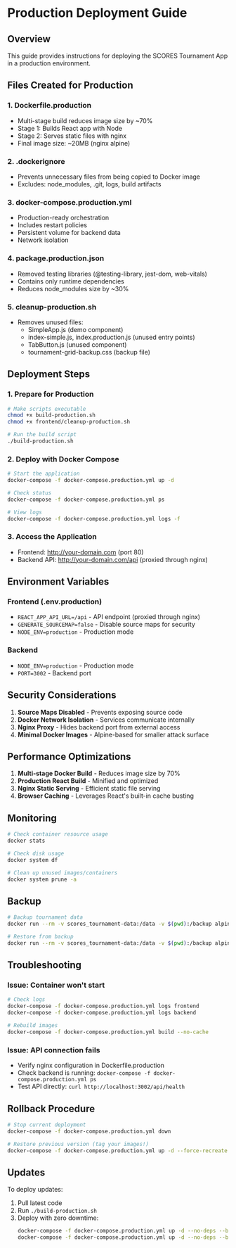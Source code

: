 # Production Deployment Guide

## Overview
This guide provides instructions for deploying the SCORES Tournament App in a production environment.

## Files Created for Production

### 1. **Dockerfile.production**
- Multi-stage build reduces image size by ~70%
- Stage 1: Builds React app with Node
- Stage 2: Serves static files with nginx
- Final image size: ~20MB (nginx alpine)

### 2. **.dockerignore**
- Prevents unnecessary files from being copied to Docker image
- Excludes: node_modules, .git, logs, build artifacts

### 3. **docker-compose.production.yml**
- Production-ready orchestration
- Includes restart policies
- Persistent volume for backend data
- Network isolation

### 4. **package.production.json**
- Removed testing libraries (@testing-library, jest-dom, web-vitals)
- Contains only runtime dependencies
- Reduces node_modules size by ~30%

### 5. **cleanup-production.sh**
- Removes unused files:
  - SimpleApp.js (demo component)
  - index-simple.js, index.production.js (unused entry points)
  - TabButton.js (unused component)
  - tournament-grid-backup.css (backup file)

## Deployment Steps

### 1. Prepare for Production
```bash
# Make scripts executable
chmod +x build-production.sh
chmod +x frontend/cleanup-production.sh

# Run the build script
./build-production.sh
```

### 2. Deploy with Docker Compose
```bash
# Start the application
docker-compose -f docker-compose.production.yml up -d

# Check status
docker-compose -f docker-compose.production.yml ps

# View logs
docker-compose -f docker-compose.production.yml logs -f
```

### 3. Access the Application
- Frontend: http://your-domain.com (port 80)
- Backend API: http://your-domain.com/api (proxied through nginx)

## Environment Variables

### Frontend (.env.production)
- `REACT_APP_API_URL=/api` - API endpoint (proxied through nginx)
- `GENERATE_SOURCEMAP=false` - Disable source maps for security
- `NODE_ENV=production` - Production mode

### Backend
- `NODE_ENV=production` - Production mode
- `PORT=3002` - Backend port

## Security Considerations

1. **Source Maps Disabled** - Prevents exposing source code
2. **Docker Network Isolation** - Services communicate internally
3. **Nginx Proxy** - Hides backend port from external access
4. **Minimal Docker Images** - Alpine-based for smaller attack surface

## Performance Optimizations

1. **Multi-stage Docker Build** - Reduces image size by 70%
2. **Production React Build** - Minified and optimized
3. **Nginx Static Serving** - Efficient static file serving
4. **Browser Caching** - Leverages React's built-in cache busting

## Monitoring

```bash
# Check container resource usage
docker stats

# Check disk usage
docker system df

# Clean up unused images/containers
docker system prune -a
```

## Backup

```bash
# Backup tournament data
docker run --rm -v scores_tournament-data:/data -v $(pwd):/backup alpine tar czf /backup/tournament-backup-$(date +%Y%m%d).tar.gz -C /data .

# Restore from backup
docker run --rm -v scores_tournament-data:/data -v $(pwd):/backup alpine tar xzf /backup/tournament-backup-YYYYMMDD.tar.gz -C /data
```

## Troubleshooting

### Issue: Container won't start
```bash
# Check logs
docker-compose -f docker-compose.production.yml logs frontend
docker-compose -f docker-compose.production.yml logs backend

# Rebuild images
docker-compose -f docker-compose.production.yml build --no-cache
```

### Issue: API connection fails
- Verify nginx configuration in Dockerfile.production
- Check backend is running: `docker-compose -f docker-compose.production.yml ps`
- Test API directly: `curl http://localhost:3002/api/health`

## Rollback Procedure

```bash
# Stop current deployment
docker-compose -f docker-compose.production.yml down

# Restore previous version (tag your images!)
docker-compose -f docker-compose.production.yml up -d --force-recreate
```

## Updates

To deploy updates:
1. Pull latest code
2. Run `./build-production.sh`
3. Deploy with zero downtime:
   ```bash
   docker-compose -f docker-compose.production.yml up -d --no-deps --build frontend
   docker-compose -f docker-compose.production.yml up -d --no-deps --build backend
   ```